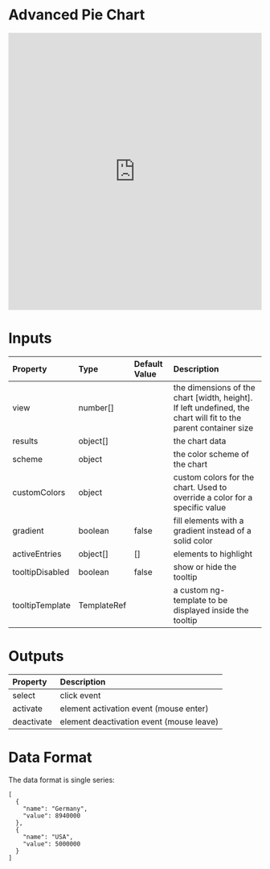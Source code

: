 # Advanced Pie Chart

<iframe width="100%" height="550" frameborder="0" src="https://embed.plnkr.co/732px9P6WMqDeirILWox?show=preview">
</iframe>

# Inputs

| Property        | Type        | Default Value | Description                                                                                                     |
|:----------------|:------------|:--------------|:----------------------------------------------------------------------------------------------------------------|
| view            | number[]    |               | the dimensions of the chart [width, height]. If left undefined, the chart will fit to the parent container size |
| results         | object[]    |               | the chart data                                                                                                  |
| scheme          | object      |               | the color scheme of the chart                                                                                   |
| customColors    | object      |               | custom colors for the chart. Used to override a color for a specific value                                      |
| gradient        | boolean     | false         | fill elements with a gradient instead of a solid color                                                          |
| activeEntries   | object[]    | []            | elements to highlight                                                                                           |
| tooltipDisabled | boolean     | false         | show or hide the tooltip                                                                                        |
| tooltipTemplate | TemplateRef |               | a custom ng-template to be displayed inside the tooltip                                                         |

# Outputs

| Property   | Description                              |
|:-----------|:-----------------------------------------|
| select     | click event                              |
| activate   | element activation event (mouse enter)   |
| deactivate | element deactivation event (mouse leave) |

# Data Format

The data format is single series:

```
[
  {
    "name": "Germany",
    "value": 8940000
  },
  {
    "name": "USA",
    "value": 5000000
  }
]
```
